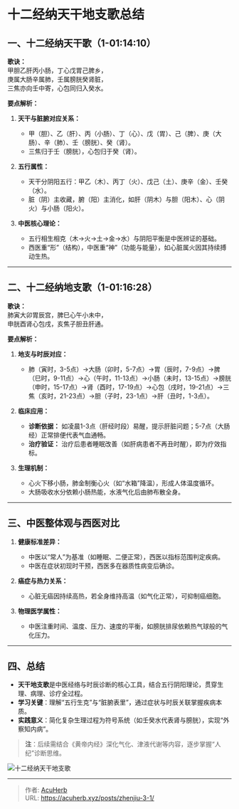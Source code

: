 # 十二经纳天干地支歌总结


## **一、十二经纳天干歌（1-01:14:10）**
**歌诀：**  
甲胆乙肝丙小肠，丁心戊胃己脾乡，  
庚属大肠辛属肺，壬属膀胱癸肾脏，  
三焦亦向壬中寄，心包同归入癸水。  

**要点解析：**  
1. **天干与脏腑对应关系：**  
   - 甲（胆）、乙（肝）、丙（小肠）、丁（心）、戊（胃）、己（脾）、庚（大肠）、辛（肺）、壬（膀胱）、癸（肾）。  
   - 三焦归于壬（膀胱），心包归于癸（肾）。  

2. **五行属性：**  
   - 天干分阴阳五行：甲乙（木）、丙丁（火）、戊己（土）、庚辛（金）、壬癸（水）。  
   - 脏（阴）主收藏，腑（阳）主消化，如肝（阴木）与胆（阳木）、心（阴火）与小肠（阳火）。  

3. **中医核心理论：**  
   - 五行相生相克（木→火→土→金→水）与阴阳平衡是中医辨证的基础。  
   - 西医重“形”（结构），中医重“神”（功能与能量），如心脏属火因其持续搏动生热。  

---

## **二、十二经纳地支歌（1-01:16:28）**
**歌诀：**  
肺寅大卯胃辰宫，脾巳心午小未中，  
申胱酉肾心包戌，亥焦子胆丑肝通。  

**要点解析：**  
1. **地支与时辰对应：**  
   - 肺（寅时，3-5点）→大肠（卯时，5-7点）→胃（辰时，7-9点）→脾（巳时，9-11点）→心（午时，11-13点）→小肠（未时，13-15点）→膀胱（申时，15-17点）→肾（酉时，17-19点）→心包（戌时，19-21点）→三焦（亥时，21-23点）→胆（子时，23-1点）→肝（丑时，1-3点）。  

2. **临床应用：**  
   - **诊断依据：** 如凌晨1-3点（肝经时段）易醒，提示肝脏问题；5-7点（大肠经）正常排便代表气血通畅。  
   - **治疗验证：** 治疗后患者睡眠改善（如肝病患者不再丑时醒），即为疗效指标。  

3. **生理机制：**  
   - 心火下移小肠，肺金制衡心火（如“水箱”降温），形成人体温度循环。  
   - 大肠吸收水分依赖小肠热能，水液气化后由肺布散全身。  

---

## **三、中医整体观与西医对比**
1. **健康标准差异：**  
   - 中医以“常人”为基准（如睡眠、二便正常），西医以指标范围判定疾病。  
   - 中医在症状初现时干预，西医多在器质性病变后确诊。  

2. **癌症与热力关系：**  
   - 心脏无癌因持续高热，若全身维持高温（如气化正常），可抑制癌细胞。  

3. **物理医学属性：**  
   - 中医注重时间、温度、压力、速度的平衡，如膀胱排尿依赖热气球般的气化压力。  

---

## **四、总结**
- **天干地支歌**是中医经络与时辰诊断的核心工具，结合五行阴阳理论，贯穿生理、病理、诊疗全过程。  
- **学习关键**：理解“五行生克”与“脏腑表里”，通过症状与时辰关联掌握疾病本质。  
- **实践意义**：简化复杂生理过程为符号系统（如壬癸水代表肾与膀胱），实现“外察知内病”。  

> **注**：后续需结合《黄帝内经》深化气化、津液代谢等内容，逐步掌握“人纪”诊断思维。

![十二经纳天干地支歌](http://img.xingtan.one/i/2025/07/11/6870bb3cb24bd.webp)

---

> 作者: [AcuHerb](https://acuherb.xyz)  
> URL: https://acuherb.xyz/posts/zhenjiu-3-1/  

